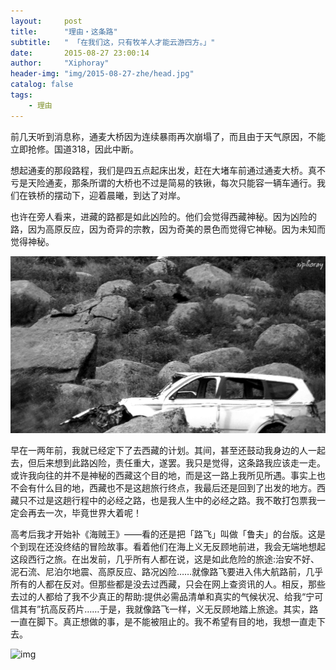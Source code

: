 ```yaml
---
layout:     post
title:      "理由・这条路"
subtitle:   " 「在我们这，只有牧羊人才能云游四方。」" 
date:       2015-08-27 23:00:14
author:     "Xiphoray"
header-img: "img/2015-08-27-zhe/head.jpg"
catalog: false
tags:     
    - 理由
---
```




前几天听到消息称，通麦大桥因为连续暴雨再次崩塌了，而且由于天气原因，不能立即抢修。国道318，因此中断。

想起通麦的那段路程，我们是四五点起床出发，赶在大堵车前通过通麦大桥。真不亏是天险通麦，那条所谓的大桥也不过是简易的铁锹，每次只能容一辆车通行。我们在铁桥的摆动下，迎着晨曦，到达了对岸。

也许在旁人看来，进藏的路都是如此凶险的。他们会觉得西藏神秘。因为凶险的路，因为高原反应，因为奇异的宗教，因为奇美的景色而觉得它神秘。因为未知而觉得神秘。

![img](/img/2015-08-27-zhe/1.jpg)

早在一两年前，我就已经定下了去西藏的计划。其间，甚至还鼓动我身边的人一起去，但后来想到此路凶险，责任重大，遂罢。我只是觉得，这条路我应该走一走。或许我向往的并不是神秘的西藏这个目的地，而是这一路上我所见所遇。事实上也不会有什么目的地，西藏也不是这趟旅行终点，我最后还是回到了出发的地方。西藏只不过是这趟行程中的必经之路，也是我人生中的必经之路。我不敢打包票我一定会再去一次，毕竟世界大着呢！

高考后我才开始补《海贼王》——看的还是把「路飞」叫做「鲁夫」的台版。这是个到现在还没终结的冒险故事。看着他们在海上义无反顾地前进，我会无端地想起这段西行之旅。在出发前，几乎所有人都在说，这是如此危险的旅途:治安不好、泥石流、尼泊尔地震、高原反应、路况凶险……就像路飞要进入伟大航路前，几乎所有的人都在反对。但那些都是没去过西藏，只会在网上查资讯的人。相反，那些去过的人都给了我不少真正的帮助:提供必需品清单和真实的气候状况、给我“宁可信其有”抗高反药片……于是，我就像路飞一样，义无反顾地踏上旅途。其实，路一直在脚下。真正想做的事，是不能被阻止的。我不希望有目的地，我想一直走下去。

![img](/img/2015-08-27-zhe/2.jpg)

